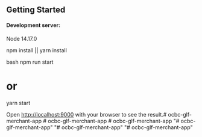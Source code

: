 ## Getting Started

#### Development server:

Node 14.17.0

npm install || yarn install

bash
npm run start
# or
yarn start


Open [http://localhost:9000](http://localhost:9000) with your browser to see the result.#   o c b c - g l f - m e r c h a n t - a p p 
 
 #   o c b c - g l f - m e r c h a n t - a p p 
 
 #   o c b c - g l f - m e r c h a n t - a p p 
 
 "# ocbc-glf-merchant-app" 
"# ocbc-glf-merchant-app" 
"# ocbc-glf-merchant-app" 
